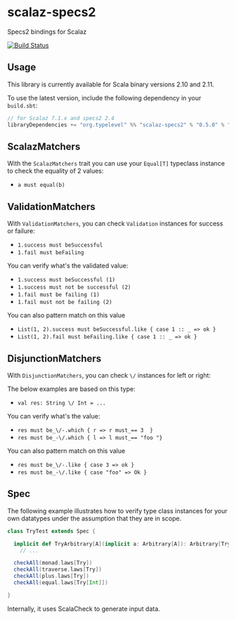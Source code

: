 scalaz-specs2
=============

Specs2 bindings for Scalaz

[![Build Status](https://travis-ci.org/typelevel/scalaz-specs2.png?branch=master)](http://travis-ci.org/typelevel/scalaz-specs2)

Usage
-----

This library is currently available for Scala binary versions 2.10 and 2.11.

To use the latest version, include the following dependency in your `build.sbt`:

```scala
// for Scalaz 7.1.x and specs2 2.4
libraryDependencies += "org.typelevel" %% "scalaz-specs2" % "0.5.0" % "test"
```


ScalazMatchers
--------------

With the `ScalazMatchers` trait you can use your `Equal[T]` typeclass instance to check the equality of 2 values:

* `a must equal(b)`

ValidationMatchers
------------------

With `ValidationMatchers`, you can check `Validation` instances for success or failure:

* `1.success must beSuccessful`
* `1.fail must beFailing`

You can verify what's the validated value:

* `1.success must beSuccessful (1)`
* `1.success must not be successful (2)`
* `1.fail must be failing (1)`
* `1.fail must not be failing (2)`

You can also pattern match on this value

* `List(1, 2).success must beSuccessful.like { case 1 :: _ => ok }`
* `List(1, 2).fail must beFailing.like { case 1 :: _ => ok }`

DisjunctionMatchers
------------------

With `DisjunctionMatchers`, you can check `\/` instances for left or right:

The below examples are based on this type:

* `val res: String \/ Int = ...`

You can verify what's the value:

* `res must be_\/-.which { r => r must_== 3  }`
* `res must be_-\/.which { l => l must_== "foo "}`

You can also pattern match on this value

* `res must be_\/-.like { case 3 => ok }`
* `res must be_-\/.like { case "foo" => Ok }`

Spec
----

The following example illustrates how to verify type class instances for your own datatypes under the assumption that they are in scope.

```scala
class TryTest extends Spec {

  implicit def TryArbitrary[A](implicit a: Arbitrary[A]): Arbitrary[Try[A]] =
    // ...

  checkAll(monad.laws[Try])
  checkAll(traverse.laws[Try])
  checkAll(plus.laws[Try])
  checkAll(equal.laws[Try[Int]])

}
```

Internally, it uses ScalaCheck to generate input data.
